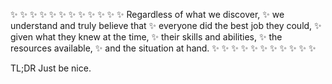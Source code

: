 ✨ ✨ ✨ ✨ ✨ ✨ ✨ ✨ ✨ ✨ ✨
✨ Regardless of what we discover, 
✨ we understand and truly believe that 
✨ everyone did the best job they could, 
✨ given what they knew at the time, 
✨ their skills and abilities, 
✨ the resources available, 
✨ and the situation at hand.
✨ ✨ ✨ ✨ ✨ ✨ ✨ ✨ ✨ ✨ ✨


TL;DR Just be nice.

<!--
**jamigibbs/jamigibbs** is a ✨ _special_ ✨ repository because its `README.md` (this file) appears on your GitHub profile.

Here are some ideas to get you started:

- 🔭 I’m currently working on ...
- 🌱 I’m currently learning ...
- 👯 I’m looking to collaborate on ...
- 🤔 I’m looking for help with ...
- 💬 Ask me about ...
- 📫 How to reach me: ...
- 😄 Pronouns: ...
- ⚡ Fun fact: ...
-->
